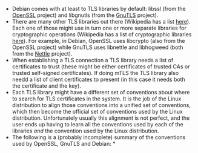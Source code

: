 * Debian comes with at least to TLS libraries by default: libssl (from the [OpenSSL](https://www.openssl.org) project) and libgnutls (from the [GnuTLS](https://www.gnutls.org) project).
* There are many other TLS libraries out there (Wikipedia has a list [here](https://en.wikipedia.org/wiki/Comparison_of_TLS_implementations)). Each one of those might use in turn one or more separate libraries for cryptographic operations (Wikipedia has a list of cryptographic libraries [here](https://en.wikipedia.org/wiki/Comparison_of_cryptography_libraries)). For example, in Debian, OpenSSL uses libcrypto (also from the OpenSSL project) while GnuTLS uses libnettle and libhogweed (both from the [Nettle](https://www.lysator.liu.se/~nisse/nettle/) project).
* When establishing a TLS connection a TLS library needs a list of certificates to trust (these might be either certificates of trusted CAs or trusted self-signed certificates). If doing mTLS the TLS library also needd a list of client certificates to present (in this case it needs both the certificate and the key).
* Each TLS library might have a different set of conventions about where to search for TLS certificates in the system. It is the job of the Linux distribution to align those conventions into a unified set of conventions, which then become the official set of conventions used by the Linux distribution. Unfortunately usually this alignment is not perfect, and the user ends up having to learn all the conventions used by each of the libraries *and* the convention used by the Linux distribution.
* The following is a (probably incomplete) summary of the conventions used by OpenSSL, GnuTLS and Debian:
  * 